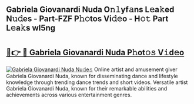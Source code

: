 ## Gabriela Giovanardi Nuda O𝚗𝚕yf𝚊ns L𝚎a𝚔ed N𝚞𝚍es - Part-FZF P𝚑𝚘tos Vi𝚍𝚎o - H𝚘𝚝 Part L𝚎a𝚔s wI5ng

# <h2><a href="http://kf8qse.oniu.top/?m=Gabriela+Giovanardi+Nuda">🔗👉 🔴 Gabriela Giovanardi Nuda P𝚑ot𝚘𝚜 V𝚒d𝚎o</a></h2>

[![Gabriela Giovanardi Nuda Nu𝚍e𝚜](https://i.imgur.com/0qMVB7G.gif)](http://kf8qse.oniu.top/?m=Gabriela+Giovanardi+Nuda)
Online artist and amusement giver Gabriela Giovanardi Nuda, known for disseminating dance and lifestyle knowledge through trending dance trends and short videos. Versatile artist Gabriela Giovanardi Nuda, known for their remarkable abilities and achievements across various entertainment genres.  

